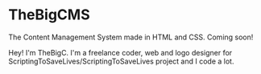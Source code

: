 # TheBigCMS
The Content Management System made in HTML and CSS. Coming soon!

Hey! I'm TheBigC. I'm a freelance coder, web and logo designer for ScriptingToSaveLives/ScriptingToSaveLives project and I code a lot.
